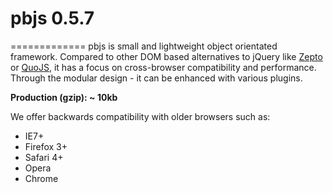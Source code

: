 # pbjs 0.5.7
=============
pbjs is small and lightweight object orientated framework. Compared to other DOM based alternatives to jQuery like [Zepto](http://zeptojs.com/) or [QuoJS](http://quojs.tapquo.com/), it has a focus on cross-browser compatibility and performance. Through the modular design - it can be enhanced with various plugins.

**Production (gzip): ~ 10kb**

We offer backwards compatibility with older browsers such as:

- IE7+
- Firefox 3+
- Safari 4+
- Opera
- Chrome